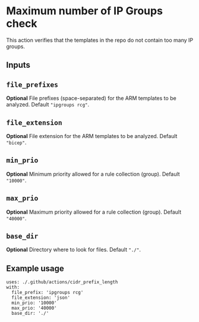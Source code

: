 # Maximum number of IP Groups check

This action verifies that the templates in the repo do not contain too many IP groups.

## Inputs

## `file_prefixes`

**Optional** File prefixes (space-separated) for the ARM templates to be analyzed. Default `"ipgroups rcg"`.

## `file_extension`

**Optional** File extension for the ARM templates to be analyzed. Default `"bicep"`.

## `min_prio`

**Optional** Minimum priority allowed for a rule collection (group). Default `"10000"`.

## `max_prio`

**Optional** Maximum priority allowed for a rule collection (group). Default `"40000"`.

## `base_dir`

**Optional** Directory where to look for files. Default `"./"`.

## Example usage

```
uses: ./.github/actions/cidr_prefix_length
with:
  file_prefix: 'ipgroups rcg'
  file_extension: 'json'
  min_prio: '10000'
  max_prio: '40000'
  base_dir: './'
```
